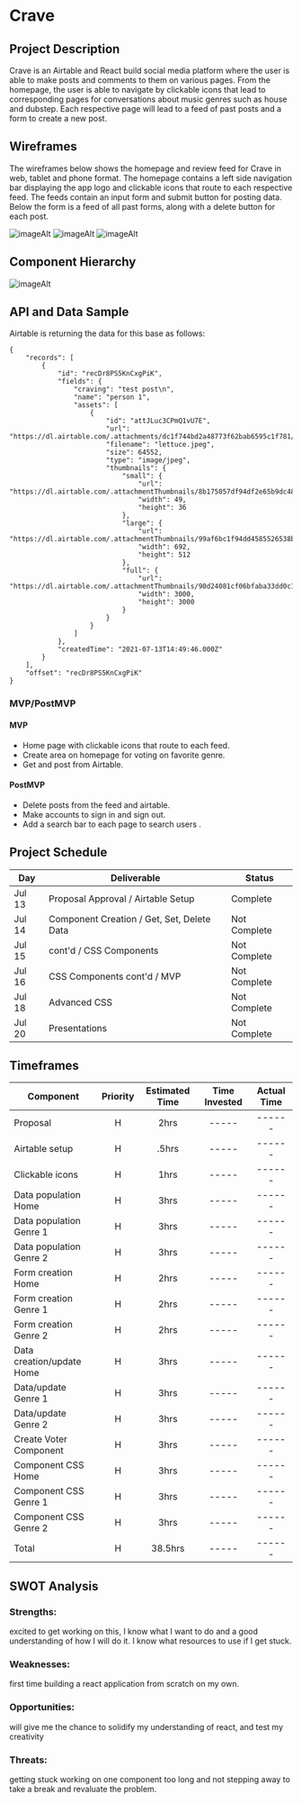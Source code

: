 # Crave


## Project Description

Crave is an Airtable and React build social media platform where the user is able to make posts and comments to them on various pages. From the homepage, the user is able to navigate by clickable icons that lead to corresponding pages for conversations about music genres such as house and dubstep. Each respective page will lead to a feed of past posts and a form to create a new post.

## Wireframes

The wireframes below shows the homepage and review feed for Crave in web, tablet and phone format. The homepage contains a left side navigation bar displaying the app logo and clickable icons that route to each respective feed. The feeds contain an input form and submit button for posting data. Below the form is a feed of all past forms, along with a delete button for each post.

![imageAlt](https://i.imgur.com/3PaFnxN.png)
![imageAlt](https://i.imgur.com/pa10wAu.png)
![imageAlt](https://i.imgur.com/yLCG66Z.png)

## Component Hierarchy

![imageAlt](https://i.imgur.com/vmjR5iL.png)

## API and Data Sample


Airtable is returning the data for this base as follows:

```
{
    "records": [
        {
            "id": "recDr8PS5KnCxgPiK",
            "fields": {
                "craving": "test post\n",
                "name": "person 1",
                "assets": [
                    {
                        "id": "attJLuc3CPmQ1vU7E",
                        "url": "https://dl.airtable.com/.attachments/dc1f744bd2a48773f62bab6595c1f781/33b583b9/lettuce.jpeg",
                        "filename": "lettuce.jpeg",
                        "size": 64552,
                        "type": "image/jpeg",
                        "thumbnails": {
                            "small": {
                                "url": "https://dl.airtable.com/.attachmentThumbnails/8b175057df94df2e65b9dc484fb2aa3b/a297fad8",
                                "width": 49,
                                "height": 36
                            },
                            "large": {
                                "url": "https://dl.airtable.com/.attachmentThumbnails/99af6bc1f94dd4585526538bb35d0286/091014ca",
                                "width": 692,
                                "height": 512
                            },
                            "full": {
                                "url": "https://dl.airtable.com/.attachmentThumbnails/90d24081cf06bfaba33dd0c13169e38f/c90bbb9f",
                                "width": 3000,
                                "height": 3000
                            }
                        }
                    }
                ]
            },
            "createdTime": "2021-07-13T14:49:46.000Z"
        }
    ],
    "offset": "recDr8PS5KnCxgPiK"
}

```

### MVP/PostMVP

#### MVP

- Home page with clickable icons that route to each feed.
- Create area on homepage for voting on favorite genre. 
- Get and post from Airtable.

#### PostMVP

- Delete posts from the feed and airtable.
- Make accounts to sign in and sign out.
- Add a search bar to each page to search users .

## Project Schedule

| Day      | Deliverable                                | Status   |
| -------- | ------------------------------------------ | -------- |
| Jul 13   | Proposal Approval / Airtable Setup         | Complete |
| Jul 14   | Component Creation / Get, Set, Delete Data | Not Complete |
| Jul 15   | cont'd / CSS Components                    | Not Complete |
| Jul 16   | CSS Components cont'd / MVP                | Not Complete |
| Jul 18   | Advanced CSS                               | Not Complete |
| Jul 20   | Presentations                              | Not Complete |

## Timeframes

| Component                 | Priority | Estimated Time | Time Invested | Actual Time |
| ------------------------- | :------: | :------------: | :-----------: | :---------: |
| Proposal                  |    H     |      2hrs      |     -----     |    ------   |
| Airtable setup            |    H     |     .5hrs      |     -----     |    ------   |
| Clickable icons           |    H     |      1hrs      |     -----     |    ------   |
| Data population Home      |    H     |      3hrs      |     -----     |    ------   |
| Data population Genre 1   |    H     |      3hrs      |     -----     |    ------   |
| Data population Genre 2   |    H     |      3hrs      |     -----     |    ------   |
| Form creation Home        |    H     |      2hrs      |     -----     |    ------   |
| Form creation Genre 1     |    H     |      2hrs      |     -----     |    ------   |
| Form creation Genre 2     |    H     |      2hrs      |     -----     |    ------   |
| Data creation/update Home |    H     |      3hrs      |     -----     |    ------   |
| Data/update Genre 1       |    H     |      3hrs      |     -----     |    ------   |
| Data/update Genre 2       |    H     |      3hrs      |     -----     |    ------   |
| Create Voter Component    |    H     |      3hrs      |     -----     |    ------   |
| Component CSS Home        |    H     |      3hrs      |     -----     |    ------   |
| Component CSS Genre 1     |    H     |      3hrs      |     -----     |    ------   |
| Component CSS Genre 2     |    H     |      3hrs      |     -----     |    ------   |
| Total                     |    H     |    38.5hrs     |     -----     |    ------   |

## SWOT Analysis

### Strengths:

excited to get working on this, I know what I want to do and a good understanding of how I will do it. I know what resources to use if I get stuck.

### Weaknesses:

first time building a react application from scratch on my own.

### Opportunities:

will give me the chance to solidify my understanding of react, and test my creativity

### Threats:

getting stuck working on one component too long and not stepping away to take a break and revaluate the problem.
